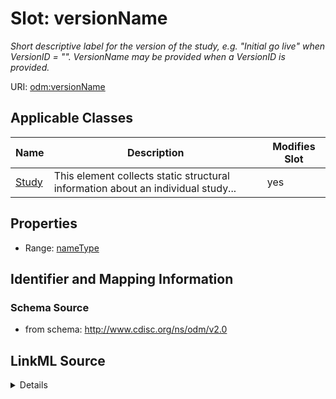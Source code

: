 # Slot: versionName


_Short descriptive label for the version of the study, e.g. "Initial go live" when VersionID = "<study version ID for Initial go live>". VersionName may be provided when a VersionID is provided._



URI: [odm:versionName](http://www.cdisc.org/ns/odm/v2.0/versionName)



<!-- no inheritance hierarchy -->




## Applicable Classes

| Name | Description | Modifies Slot |
| --- | --- | --- |
[Study](Study.md) | This element collects static structural information about an individual study... |  yes  |







## Properties

* Range: [nameType](nameType.md)





## Identifier and Mapping Information







### Schema Source


* from schema: http://www.cdisc.org/ns/odm/v2.0




## LinkML Source

<details>
```yaml
name: versionName
description: Short descriptive label for the version of the study, e.g. "Initial go
  live" when VersionID = "<study version ID for Initial go live>". VersionName may
  be provided when a VersionID is provided.
from_schema: http://www.cdisc.org/ns/odm/v2.0
rank: 1000
alias: versionName
domain_of:
- Study
range: nameType

```
</details>